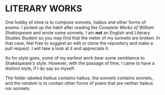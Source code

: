 # LITERARY WORKS

One hobby of mine is to compose sonnets, haikus and other forms of poems. I picked up the habit
after reading the *Complete Works of William Shakespeare* and wrote some sonnets. I am **not** an English and 
Literary Studies Student so you may find that the meter of my sonnets are broken. In that case, feel free to suggest
an edit or clone the repository and make a pull request. I will take a look at it and appreciate it.

As for style goes, some of my earliest work bear some semblance to Shakespeare's style. However, with the passage
of time, I came to have a distinct style, if I do say so myself.

The folder labeled *haikus* contains haikus, the *sonnets* contains sonnets, and the *random* is to contain
other forms of poem that are neither haikus nor sonnets.
